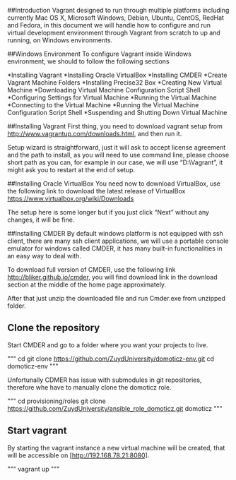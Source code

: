 ##Introduction
Vagrant designed to run through multiple platforms including currently Mac OS X, Microsoft Windows, Debian, Ubuntu, CentOS, RedHat and Fedora, in this document we will handle how to configure and run virtual development environment through Vagrant from scratch to up and running, on Windows environments.

##Windows Environment
To configure Vagrant inside Windows environment, we should to follow the following sections

*Installing Vagrant
*Installing Oracle VirtualBox
*Installing CMDER
*Create Vagrant Machine Folders
*Installing Precise32 Box
*Creating New Virtual Machine
*Downloading Virtual Machine Configuration Script Shell
*Configuring Settings for Virtual Machine
*Running the Virtual Machine
*Connecting to the Virtual Machine
*Running the Virtual Machine Configuration Script Shell
*Suspending and Shutting Down Virtual Machine

##Installing Vagrant
First thing, you need to download vagrant setup from http://www.vagrantup.com/downloads.html, and then run it.

Setup wizard is straightforward, just it will ask to accept license agreement and the path to install, as you will need to use command line, please choose short path as you can, for example in our case, we will use “D:\Vagrant”, it might ask you to restart at the end of setup.

##Installing Oracle VirtualBox
You need now to download VirtualBox, use the following link to download the latest release of VirtualBox https://www.virtualbox.org/wiki/Downloads

The setup here is some longer but if you just click “Next” without any changes, it will be fine.

##Installing CMDER
By default windows platform is not equipped with ssh client, there are many ssh client applications, we will use a portable console emulator for windows called CMDER, it has many built-in functionalities in an easy way to deal with.

To download full version of CMDER, use the following link http://bliker.github.io/cmder, you will find download link in the download section at the middle of the home page approximately.

After that just unzip the downloaded file and run Cmder.exe from unzipped folder.

## Clone the repository
Start CMDER and go to a folder where you want your projects to live.

"""
cd <project folder>
git clone https://github.com/ZuydUniversity/domoticz-env.git
cd domoticz-env
"""

Unfortunally CDMER has issue with submodules in git repositories, therefore whe have to manually clone the domoticz role.

"""
cd provisioning/roles
git clone https://github.com/ZuydUniversity/ansible_role_domoticz.git domoticz
"""

## Start vagrant
By starting the vagrant instance a new virtual machine will be created, that will be accessible on [http://192.168.78.21:8080].

"""
vagrant up
"""
